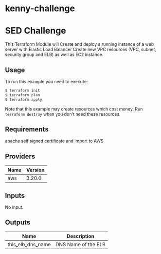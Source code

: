 # kenny-challenge
# SED Challenge

This Terraform Module will Create and deploy a running instance of a web server with Elastic Load Balancer
Create new VPC resources (VPC, subnet, security group and ELB) as well as EC2 instance.

## Usage

To run this example you need to execute:

```bash
$ terraform init
$ terraform plan
$ terraform apply
```

Note that this example may create resources which cost money. Run `terraform destroy` when you don't need these resources.

## Requirements

apache self signed certificate and import to AWS

## Providers

| Name | Version |
|------|---------|
| aws | 3.20.0 |

## Inputs

No input.

## Outputs

| Name | Description |
|------|-------------|
| this\_elb\_dns\_name | DNS Name of the ELB |

